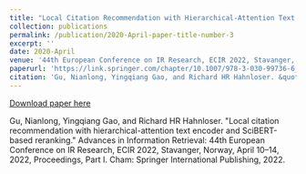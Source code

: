```yaml
---
title: "Local Citation Recommendation with Hierarchical-Attention Text Encoder and SciBERT-Based Reranking "
collection: publications
permalink: /publication/2020-April-paper-title-number-3
excerpt: ''
date: 2020-April
venue: '44th European Conference on IR Research, ECIR 2022, Stavanger, Norway, April 10–14, 2022, Proceedings, Part I'
paperurl: 'https://link.springer.com/chapter/10.1007/978-3-030-99736-6_19'
citation: 'Gu, Nianlong, Yingqiang Gao, and Richard HR Hahnloser. &quot;Local citation recommendation with hierarchical-attention text encoder and SciBERT-based reranking.&quot; Advances in Information Retrieval: 44th European Conference on IR Research, ECIR 2022, Stavanger, Norway, April 10–14, 2022, Proceedings, Part I. Cham: Springer International Publishing, 2022.'
---
```

[Download paper here](https://link.springer.com/chapter/10.1007/978-3-030-99736-6_19)

Gu, Nianlong, Yingqiang Gao, and Richard HR Hahnloser. "Local citation recommendation with hierarchical-attention text encoder and SciBERT-based reranking." Advances in Information Retrieval: 44th European Conference on IR Research, ECIR 2022, Stavanger, Norway, April 10–14, 2022, Proceedings, Part I. Cham: Springer International Publishing, 2022.